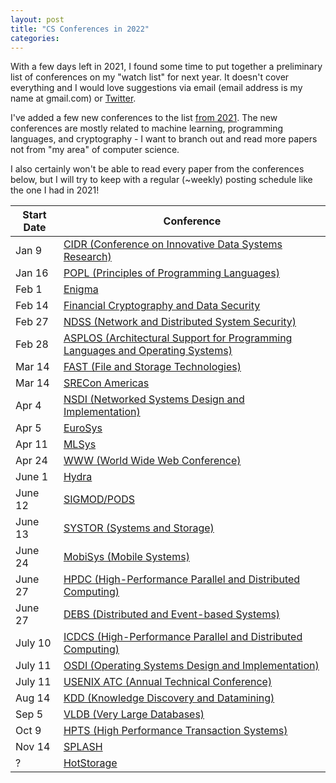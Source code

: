 ```yaml
---
layout: post
title: "CS Conferences in 2022"
categories:
---
```


With a few days left in 2021, I found some time to put together a preliminary list of conferences on my "watch list" for next year. It doesn't cover everything and I would love suggestions via email (email address is my name at gmail.com) or [Twitter](https://twitter.com/micahlerner).

I've added a few new conferences to the list [from 2021](/2021/08/14/systems-conferences-2021.html). The new conferences are mostly related to machine learning, programming languages, and cryptography - I want to branch out and read more papers not from "my area" of computer science.

I also certainly won't be able to read every paper from the conferences below, but I will try to keep with a regular (~weekly) posting schedule like the one I had in 2021!

|Start Date|Conference|
|---|---|
| Jan 9 | [CIDR (Conference on Innovative Data Systems Research)](http://cidrdb.org/cidr2022/index.html) |
| Jan 16 | [POPL (Principles of Programming Languages)](https://popl22.sigplan.org/) |
| Feb 1 | [Enigma](https://www.usenix.org/conference/enigma2022) |
| Feb 14 | [Financial Cryptography and Data Security](https://fc22.ifca.ai/) |
| Feb 27 | [NDSS (Network and Distributed System Security)](https://www.ndss-symposium.org/ndss2022/) |
| Feb 28 | [ASPLOS (Architectural Support for Programming Languages and Operating Systems)](https://asplos-conference.org/2022/) |
| Mar 14 | [FAST (File and Storage Technologies)](https://www.usenix.org/conference/fast22) |
| Mar 14 | [SRECon Americas](https://www.usenix.org/conference/srecon22americas) |
| Apr 4 | [NSDI (Networked Systems Design and Implementation)](https://www.usenix.org/conference/nsdi22) |
| Apr 5 | [EuroSys](https://2022.eurosys.org/) |
| Apr 11 | [MLSys](https://mlsys.org/Conferences/2022) |
| Apr 24 | [WWW (World Wide Web Conference)](https://www2022.thewebconf.org/) |
| June 1 | [Hydra](https://hydraconf.com/) |
| June 12 | [SIGMOD/PODS](https://2022.sigmod.org/) |
| June 13 | [SYSTOR (Systems and Storage)](https://www.systor.org/2022/) |
| June 24 | [MobiSys (Mobile Systems)](https://www.sigmobile.org/mobisys/2022/) |
| June 27 | [HPDC (High-Performance Parallel and Distributed Computing)](http://www.hpdc.org/2022/) |
| June 27 | [DEBS (Distributed and Event-based Systems)](https://2022.debs.org/index.html) |
| July 10 | [ICDCS (High-Performance Parallel and Distributed Computing)](https://icdcs2022.icdcs.org/) |
| July 11 | [OSDI (Operating Systems Design and Implementation)](https://www.usenix.org/conference/osdi22) |
| July 11 | [USENIX ATC (Annual Technical Conference)](https://www.usenix.org/conference/atc22) |
| Aug 14 | [KDD (Knowledge Discovery and Datamining)](https://kdd.org/kdd2022/) |
| Sep 5 | [VLDB (Very Large Databases)](https://vldb.org/2022/) |
| Oct 9 | [HPTS (High Performance Transaction Systems)](http://www.hpts.ws/index.html) |
| Nov 14 | [SPLASH](https://2022.splashcon.org/) |
| ? | [HotStorage](https://www.hotstorage.org/2021/) |